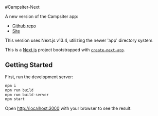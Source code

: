 #Campsiter-Next

A new version of the Campsiter app:
- [Github repo](https://github.com/eleerogers/campsiter)
- [Site](https://www.campsiter.org/)

This version uses Next.js v13.4, utilizing the newer 'app' directory system.


This is a [Next.js](https://nextjs.org/) project bootstrapped with [`create-next-app`](https://github.com/vercel/next.js/tree/canary/packages/create-next-app).

## Getting Started

First, run the development server:

```bash
npm i
npm run build
npm run build-server
npm start
```

Open [http://localhost:3000](http://localhost:3000) with your browser to see the result.
